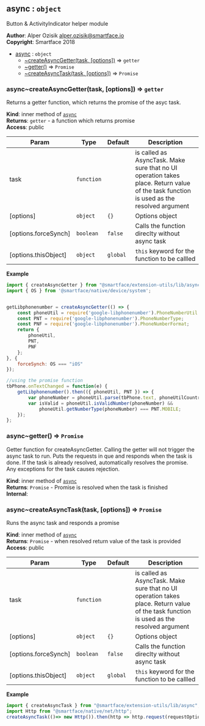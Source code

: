 <a name="module_async"></a>

## async : <code>object</code>
Button & ActivityIndicator helper module

**Author**: Alper Ozisik <alper.ozisik@smartface.io>  
**Copyright**: Smartface 2018  

* [async](#module_async) : <code>object</code>
    * [~createAsyncGetter(task, [options])](#module_async..createAsyncGetter) ⇒ <code>getter</code>
    * [~getter()](#module_async..getter) ⇒ <code>Promise</code>
    * [~createAsyncTask(task, [options])](#module_async..createAsyncTask) ⇒ <code>Promise</code>

<a name="module_async..createAsyncGetter"></a>

### async~createAsyncGetter(task, [options]) ⇒ <code>getter</code>
Returns a getter function, which returns the promise of the asyc task.

**Kind**: inner method of [<code>async</code>](#module_async)  
**Returns**: <code>getter</code> - a function which returns promise  
**Access**: public  

| Param | Type | Default | Description |
| --- | --- | --- | --- |
| task | <code>function</code> |  | is called as AsyncTask. Make sure that no UI operation takes place. Return value of the task function is used as the resolved argument |
| [options] | <code>object</code> | <code>{}</code> | Options object |
| [options.forceSynch] | <code>boolean</code> | <code>false</code> | Calls the function direclty without async task |
| [options.thisObject] | <code>object</code> | <code>global</code> | `this` keyword for the function to be callled |

**Example**  
```js
import { createAsyncGetter } from "@smartface/extension-utils/lib/async";
import { OS } from '@smartface/native/device/system';


getLibphonenumber = createAsyncGetter(() => {
    const phoneUtil = require('google-libphonenumber').PhoneNumberUtil.getInstance();
    const PNT = require('google-libphonenumber').PhoneNumberType;
    const PNF = require('google-libphonenumber').PhoneNumberFormat;
    return {
        phoneUtil,
        PNT,
        PNF
    };
}, {
    forceSynch: OS === "iOS"
});

//using the promise function
tbPhone.onTextChanged = function(e) {
    getLibphonenumber().then(({ phoneUtil, PNT }) => {
        var phoneNumber = phoneUtil.parse(tbPhone.text, phoneUtilCountryCode);
        var isValid = phoneUtil.isValidNumber(phoneNumber) &&
            phoneUtil.getNumberType(phoneNumber) === PNT.MOBILE;
    });
};
```
<a name="module_async..getter"></a>

### async~getter() ⇒ <code>Promise</code>
Getter function for createAsyncGetter. Calling the getter will not trigger the async task to run. Puts the requests in que and responds when the task is done. If the task is already resolved, automatically resolves the promise. Any exceptions for the task causes rejection.

**Kind**: inner method of [<code>async</code>](#module_async)  
**Returns**: <code>Promise</code> - Promise is resolved when the task is finished  
**Internal**:   
<a name="module_async..createAsyncTask"></a>

### async~createAsyncTask(task, [options]) ⇒ <code>Promise</code>
Runs the async task and responds a promise

**Kind**: inner method of [<code>async</code>](#module_async)  
**Returns**: <code>Promise</code> - when resolved return value of the task is provided  
**Access**: public  

| Param | Type | Default | Description |
| --- | --- | --- | --- |
| task | <code>function</code> |  | is called as AsyncTask. Make sure that no UI operation takes place. Return value of the task function is used as the resolved argument |
| [options] | <code>object</code> | <code>{}</code> | Options object |
| [options.forceSynch] | <code>boolean</code> | <code>false</code> | Calls the function direclty without async task |
| [options.thisObject] | <code>object</code> | <code>global</code> | `this` keyword for the function to be callled |

**Example**  
```js
import { createAsyncTask } from "@smartface/extension-utils/lib/async";
import Http from "@smartface/native/net/http";
createAsyncTask(()=> new Http()).then(http => http.request(requestOptions));
```
